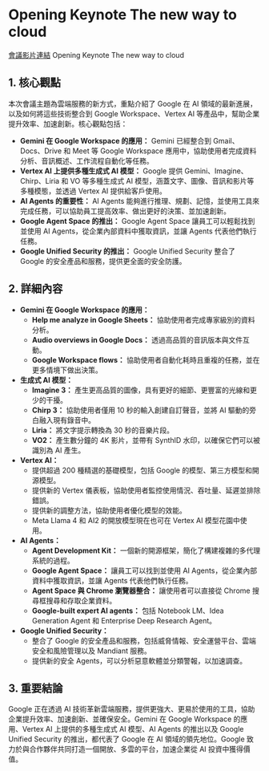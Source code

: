 # Opening Keynote The new way to cloud
[會議影片連結](https://www.youtube.com/watch?v=Md4Fs-Zc3tg)
Opening Keynote The new way to cloud

## 1. 核心觀點

本次會議主題為雲端服務的新方式，重點介紹了 Google 在 AI 領域的最新進展，以及如何將這些技術整合到 Google Workspace、Vertex AI 等產品中，幫助企業提升效率、加速創新。核心觀點包括：

*   **Gemini 在 Google Workspace 的應用：** Gemini 已經整合到 Gmail、Docs、Drive 和 Meet 等 Google Workspace 應用中，協助使用者完成資料分析、音訊概述、工作流程自動化等任務。
*   **Vertex AI 上提供多種生成式 AI 模型：** Google 提供 Gemini、Imagine、Chirp、Liria 和 VO 等多種生成式 AI 模型，涵蓋文字、圖像、音訊和影片等多種模態，並透過 Vertex AI 提供給客戶使用。
*   **AI Agents 的重要性：** AI Agents 能夠進行推理、規劃、記憶，並使用工具來完成任務，可以協助員工提高效率、做出更好的決策、並加速創新。
*   **Google Agent Space 的推出：** Google Agent Space 讓員工可以輕鬆找到並使用 AI Agents，從企業內部資料中獲取資訊，並讓 Agents 代表他們執行任務。
*   **Google Unified Security 的推出：** Google Unified Security 整合了 Google 的安全產品和服務，提供更全面的安全防護。

## 2. 詳細內容

*   **Gemini 在 Google Workspace 的應用：**
    *   **Help me analyze in Google Sheets：** 協助使用者完成專家級別的資料分析。
    *   **Audio overviews in Google Docs：** 透過高品質的音訊版本與文件互動。
    *   **Google Workspace flows：** 協助使用者自動化耗時且重複的任務，並在更多情境下做出決策。
*   **生成式 AI 模型：**
    *   **Imagine 3：** 產生更高品質的圖像，具有更好的細節、更豐富的光線和更少的干擾。
    *   **Chirp 3：** 協助使用者僅用 10 秒的輸入創建自訂聲音，並將 AI 驅動的旁白融入現有錄音中。
    *   **Liria：** 將文字提示轉換為 30 秒的音樂片段。
    *   **VO2：** 產生數分鐘的 4K 影片，並帶有 SynthID 水印，以確保它們可以被識別為 AI 產生。
*   **Vertex AI：**
    *   提供超過 200 種精選的基礎模型，包括 Google 的模型、第三方模型和開源模型。
    *   提供新的 Vertex 儀表板，協助使用者監控使用情況、吞吐量、延遲並排除錯誤。
    *   提供新的調整方法，協助使用者優化模型的效能。
    *   Meta Llama 4 和 AI2 的開放模型現在也可在 Vertex AI 模型花園中使用。
*   **AI Agents：**
    *   **Agent Development Kit：** 一個新的開源框架，簡化了構建複雜的多代理系統的過程。
    *   **Google Agent Space：** 讓員工可以找到並使用 AI Agents，從企業內部資料中獲取資訊，並讓 Agents 代表他們執行任務。
    *   **Agent Space 與 Chrome 瀏覽器整合：** 讓使用者可以直接從 Chrome 搜尋框搜尋和存取企業資料。
    *   **Google-built expert AI agents：** 包括 Notebook LM、Idea Generation Agent 和 Enterprise Deep Research Agent。
*   **Google Unified Security：**
    *   整合了 Google 的安全產品和服務，包括威脅情報、安全運營平台、雲端安全和風險管理以及 Mandiant 服務。
    *   提供新的安全 Agents，可以分析惡意軟體並分類警報，以加速調查。

## 3. 重要結論

Google 正在透過 AI 技術革新雲端服務，提供更強大、更易於使用的工具，協助企業提升效率、加速創新、並確保安全。Gemini 在 Google Workspace 的應用、Vertex AI 上提供的多種生成式 AI 模型、AI Agents 的推出以及 Google Unified Security 的推出，都代表了 Google 在 AI 領域的領先地位。Google 致力於與合作夥伴共同打造一個開放、多雲的平台，加速企業從 AI 投資中獲得價值。
